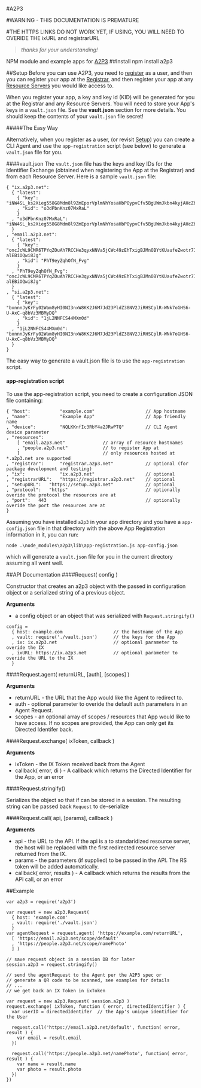 #A2P3

#WARNING - THIS DOCUMENTATION IS PREMATURE

#THE HTTPS LINKS DO NOT WORK YET, IF USING, YOU WILL NEED TO OVERIDE THE ixURL and registrarURL
>*thanks for your understanding!*


NPM module and example apps for [A2P3](http://a2p3.ca)
##Install
	npm install a2p3

##Setup
Before you can use A2P3, you need to [register](http://setup.a2p3.net) as a user, and then you can register your app at the [Registrar](http://registrar.a2p3.net), and then register your app at any [Resource Servers](http://a2p3.ca/#resource_servers) you would like access to.

When you register your app, a key and key id (KID) will be generated for you at the Registrar and any Resource Servers. You will need to store your App's keys in a `vault.json` file. See the **vault.json** section for more details. You should keep the contents of your `vault.json` file secret!

#####The Easy Way

Alternatively, when you register as a user, (or revisit [Setup](http://setup.a2p3.net)) you can create a CLI Agent and use the `app-registration` script (see below) to generate a `vault.json` file for you.

####vault.json
The `vault.json` file has the keys and key IDs for the Identifier Exchange (obtained when registering the App at the Registrar) and from each Resource Server. Here is a sample `vault.json` file:

```
{ "ix.a2p3.net": 
  { "latest": 
    { "key": "iNW4SL_ks2Xieg558G8Mdm8l9ZmEporVplmNhYosaHbPOypvCfv5BgUWmJkbn4kyjAHcZbuEUacyJs18iAJ2wQ"
    , "kid": "o3dPbnKnz07MxRaL"
    }
  , "o3dPbnKnz07MxRaL": "iNW4SL_ks2Xieg558G8Mdm8l9ZmEporVplmNhYosaHbPOypvCfv5BgUWmJkbn4kyjAHcZbuEUacyJs18iAJ2wQ"
  }
, "email.a2p3.net": 
  { "latest": 
    { "key": "oncJcWL9CMR6TPYqZOuAh7RCCHe3qyxNNVa5jCWc49zEhTxigBJMnOBYtKUaufeZwotr7ImB8-alEBiOQwi8Jg"
    , "kid": "PhT9eyZqhOfN_Fvg"
    }
  , "PhT9eyZqhOfN_Fvg": "oncJcWL9CMR6TPYqZOuAh7RCCHe3qyxNNVa5jCWc49zEhTxigBJMnOBYtKUaufeZwotr7ImB8-alEBiOQwi8Jg"
  }
, "si.a2p3.net": 
  { "latest": 
    { "key": "bxnnnJyKrFy02Wam8yHI0NI3nxW8KK2J6M7Jd23PldZ38NV2JiRHSCplR-WNk7oGHS6-U-AxC-q8bVz3MBMyDQ"
    , "kid": "1jL2NNFCS44MXm0d"
    }
  , "1jL2NNFCS44MXm0d": "bxnnnJyKrFy02Wam8yHI0NI3nxW8KK2J6M7Jd23PldZ38NV2JiRHSCplR-WNk7oGHS6-U-AxC-q8bVz3MBMyDQ"
  }
}
```
The easy way to generate a vault.json file is to use the `app-registration` script.

#### app-registration script

To use the app-registration script, you need to create a configuration JSON file containing:

```
{ "host": 			"example.com" 					// App hostname
, "name":			"Example App"					// App friendly name
, "device": 		"NQLKKnfIc3RbY4a2JRwPTQ"		// CLI Agent device parameter
, "resources":						
	[ "email.a2p3.net"				// array of resource hostnames
	, "people.a2p3.net"				// to register App at
	]								// only resources hosted at *.a2p3.net are supported
, "registrar":		"registrar.a2p3.net"			// optional (for package development and testing)
, "ix":				"ix.a2p3.net"					// optional
, "registrarURL":	"https://registrar.a2p3.net" 	// optional
, "setupURL":	"https://setup.a2p3.net" 			// optional
, "protocol":	"https"								// optionally overide the protocol the resources are at
, "port":	443										// optionally overide the port the resources are at
}
```
Assuming you have installed `a2p3` in your app directory and you have a `app-config.json` file in that directory with the above App Registration information in it, you can run:

`node .\node_modules\a2p3\lib\app-registration.js app-config.json`

which will generate a `vault.json` file for you in the current directory assuming all went well.
	
##API Documentation
####Request( config )

Constructor that creates an a2p3 object with the passed in configuration object or a serialized string of a previous object.

**Arguments**
- a config object or an object that was serialized with `Request.stringify()`

 
```
config =
  { host: example.com					// the hostname of the App
  , vault: require('./vault.json')		// the keys for the App
  , ix: ix.a2p3.net						// optional parameter to overide the IX 
  , ixURL: https://ix.a2p3.net			// optional parameter to overide the URL to the IX
  }

```

####Request.agent( returnURL, [auth], [scopes] )

**Arguments**

- returnURL - the URL that the App would like the Agent to redirect to.
- auth - optional parameter to overide the default auth parameters in an Agent Request.
- scopes - an optional array of scopes / resources that App would like to have access. If no scopes are provided, the App can only get its Directed Identifer back.


####Request.exchange( ixToken, callback )

**Arguments**

- ixToken - the IX Token received back from the Agent
- callback( error, di ) - A callback which returns the Directed Identifier for the App, or an error

####Request.stringify()

Serializes the object so that if can be stored in a session. The resulting string can be passed back `Request` to de-serialize

####Request.call( api, [params], callback )

**Arguments**

- api - the URL to the API. If the api is a to standaridized resource server, the host will be replaced with the first redirected resource server returned from the IX.
- params - the parameters (if supplied) to be passed in the API. The RS token will be added automatically.
- callback( error, results ) - A callback which returns the results from the API call, or an error

##Example

```
var a2p3 = require('a2p3')

var request = new a2p3.Request(
  { host: 'example.com'
  , vault: require('./vault.json')
  }
var agentRequest = request.agent( 'https://example.com/returnURL', 
  [ 'https://email.a2p3.net/scope/default'
  , 'https://people.a2p3.net/scope/namePhoto'
  ] )

// save request object in a session DB for later
session.a2p3 = request.stringify()

// send the agentRequest to the Agent per the A2P3 spec or 
// generate a QR code to be scanned, see examples for details
// ...
// we get back an IX Token in ixToken

var request = new a2p3.Request( session.a2p3 )
request.exchange( ixToken, function ( error, directedIdentifier ) {
  var userID = directedIdentifer  // the App's unique identifier for the User

  request.call('https://email.a2p3.net/default', function( error, result ) {
    var email = result.email
  })

  request.call('https://people.a2p3.net/namePhoto', function( error, result ) {
    var name = result.name
    var photo = result.photo
  })
})

```
